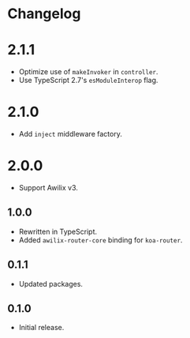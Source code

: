 # Changelog

# 2.1.1

* Optimize use of `makeInvoker` in `controller`.
* Use TypeScript 2.7's `esModuleInterop` flag.

# 2.1.0

* Add `inject` middleware factory.

# 2.0.0

* Support Awilix v3.

## 1.0.0

* Rewritten in TypeScript.
* Added `awilix-router-core` binding for `koa-router`.

## 0.1.1

* Updated packages.

## 0.1.0

* Initial release.
